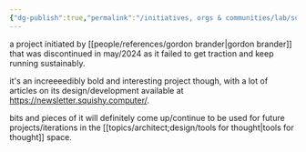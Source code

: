 ```yaml
---
{"dg-publish":true,"permalink":"/initiatives, orgs & communities/lab/subconscious (tool)/","tags":["🌱","knowledgemanagement","local-first","decentralized","open-source","protocol","top3","project","tool","AI","toolsforthought"],"created":"2024-03-19T16:24:59.100-03:00","updated":"2024-07-23T02:14:35.929-03:00"}
---
```


a project initiated by [[people/references/gordon brander\|gordon brander]] that was discontinued in may/2024 as it failed to get traction and keep running sustainably.

it's an increeeedibly bold and interesting project though, with a lot of articles on its design/development available at https://newsletter.squishy.computer/.

bits and pieces of it will definitely come up/continue to be used for future projects/iterations in the [[topics/architect;design/tools for thought\|tools for thought]] space.